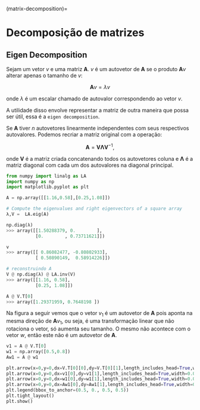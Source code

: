 (matrix-decomposition)=
# Decomposição de matrizes

## Eigen Decomposition

Sejam um vetor $v$ e uma matriz $\mathbf{A}$. $v$ é um autovetor de $\mathbf{A}$ se o produto $\mathbf{A}v$ alterar apenas o tamanho de $v$:

$$\mathbf{A}v = \lambda v$$

onde $\lambda$ é um escalar chamado de autovalor correspondendo ao vetor $v$.

A utilidade disso envolve representar a matriz de outra maneira que possa ser útil, essa é a `eigen decomposition`.

Se $\mathbf{A}$ tiver $n$ autovetores linearmente independentes com seus respectivos autovalores. Podemos recriar a matriz original com a operação:

$$\mathbf{A} = \mathbf{V} \mathbf{ \Lambda } \mathbf{V}^{-1},$$

onde $\mathbf{V}$ é a matriz criada concatenando todos os autovetores coluna e $\mathbf{\Lambda}$ é a matriz diagonal com cada um dos autovalores na diagonal principal.

```python
from numpy import linalg as LA
import numpy as np
import matplotlib.pyplot as plt

A = np.array([[1.16,0.58],[0.25,1.08]])

# Compute the eigenvalues and right eigenvectors of a square array
λ,V =  LA.eig(A)
```

```python
np.diag(λ)
>>> array([[1.50288379, 0.        ],
           [0.        , 0.73711621]])
```

```python
v
>>> array([[ 0.86082477, -0.80802933],
           [ 0.50890149,  0.58914226]])
```

```python
# reconstruindo A
V @ np.diag(λ) @ LA.inv(V)
>>> array([[1.16, 0.58],
           [0.25, 1.08]])
```

```python
A @ V.T[0]
>>> array([1.29371959, 0.7648198 ])
```

Na figura a seguir vemos que o vetor $v_{1}$ é um autovetor de $\mathbf{A}$ pois aponta na mesma direção de $\mathbf{A}v_{1}$, ou seja, é uma transformação linear que não rotaciona o vetor, só aumenta seu tamanho. O mesmo não acontece com o vetor $w$, então este não é um autovetor de $\mathbf{A}$.

```python
v1 = A @ V.T[0]
w1 = np.array([0.5,0.8])
Aw1 = A @ w1

plt.arrow(x=0,y=0,dx=V.T[0][0],dy=V.T[0][1],length_includes_head=True,width=0.01,shape="full",label=r"$v$",color="blueviolet",alpha=0.5)
plt.arrow(x=0,y=0,dx=v1[0],dy=v1[1],length_includes_head=True,width=0.01,shape="full",label=r"$Av$",color="deepskyblue",alpha=0.5)
plt.arrow(x=0,y=0,dx=w1[0],dy=w1[1],length_includes_head=True,width=0.01,shape="full",label=r"$w$",color="deeppink",alpha=0.5)
plt.arrow(x=0,y=0,dx=Aw1[0],dy=Aw1[1],length_includes_head=True,width=0.01,shape="full",label=r"$Aw$",color="steelblue",alpha=0.5)
plt.legend(bbox_to_anchor=(0.5, 0., 0.5, 0.5))
plt.tight_layout()
plt.show()
```